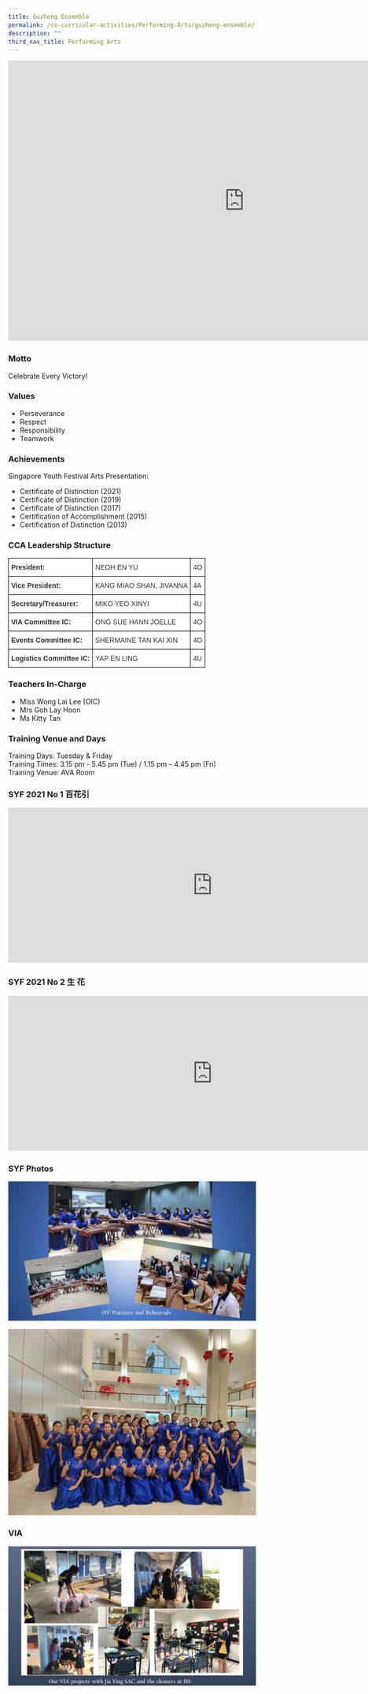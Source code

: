 ```yaml
---
title: Guzheng Ensemble
permalink: /co-curricular-activities/Performing-Arts/guzheng-ensemble/
description: ""
third_nav_title: Performing Arts
---
```

<iframe src="https://docs.google.com/presentation/d/e/2PACX-1vRnM_EN-1VFisvQNpnwIVRZ0raEgS1ijN4V9JKm0KKFWOGXjFglrycIMfWxm6ytKeHW5sz6AsxIidnD/embed?start=true&amp;loop=true&amp;delayms=3000" frameborder="0" width="960" height="569" allowfullscreen="true"></iframe>

### Motto

Celebrate Every Victory!

### Values

*   Perseverance
*   Respect
*   Responsibility
*   Teamwork

### Achievements

Singapore Youth Festival Arts Presentation:
*   Certificate of Distinction (2021)
*   Certificate of Distinction (2019)  
*   Certificate of Distinction (2017)
*   Certification of Accomplishment (2015)
*   Certification of Distinction (2013)



### CCA Leadership Structure

<style type="text/css">
.tg  {border-collapse:collapse;border-spacing:0;margin:0px auto;}
.tg td{border-color:black;border-style:solid;border-width:1px;font-family:Arial, sans-serif;font-size:14px;
  overflow:hidden;padding:10px 5px;word-break:normal;}
.tg th{border-color:black;border-style:solid;border-width:1px;font-family:Arial, sans-serif;font-size:14px;
  font-weight:normal;overflow:hidden;padding:10px 5px;word-break:normal;}
.tg .tg-citn{background-color:#FFF;color:#333;text-align:left;vertical-align:top}
.tg .tg-rdtm{background-color:#FFF;color:#333;font-weight:bold;text-align:left;vertical-align:top}
</style>
<table class="tg">
<tbody>
  <tr>
    <td class="tg-rdtm">President:                        </td>
    <td class="tg-citn">NEOH EN YU          </td>
    <td class="tg-citn">4O</td>
  </tr>
  <tr>
    <td class="tg-rdtm">Vice President:               </td>
    <td class="tg-citn">KANG MIAO SHAN, JIVANNA  </td>
    <td class="tg-citn">4A</td>
  </tr>
  <tr>
    <td class="tg-rdtm">Secretary/Treasurer:     </td>
    <td class="tg-citn">MIKO YEO XINYI</td>
    <td class="tg-citn">4U</td>
  </tr>
  <tr>
    <td class="tg-rdtm">VIA Committee IC:         </td>
    <td class="tg-citn">ONG SUE HANN JOELLE      </td>
    <td class="tg-citn">4O</td>
  </tr>
  <tr>
    <td class="tg-rdtm">Events Committee IC:   </td>
    <td class="tg-citn">SHERMAINE TAN KAI XIN</td>
    <td class="tg-citn">4O</td>
  </tr>
  <tr>
    <td class="tg-rdtm">Logistics Committee IC: </td>
    <td class="tg-citn">YAP EN LING</td>
    <td class="tg-citn">4U</td>
  </tr>
</tbody>
</table>


### Teachers In-Charge

* Miss Wong Lai Lee (OIC)
* Mrs Goh Lay Hoon
* Ms Kitty Tan

### Training Venue and Days

Training Days: Tuesday &amp; Friday   
Training Times: 3.15 pm - 5.45 pm (Tue) / 1.15 pm – 4.45 pm (Fri)   
Training Venue: AVA Room


### SYF 2021 No 1 百花引

<center><iframe allowfullscreen="" allow="accelerometer; autoplay; clipboard-write; encrypted-media; gyroscope; picture-in-picture" frameborder="0" title="HS GUZHENG GZS 030 SYF2021 NO 1 百花引" src="https://www.youtube.com/embed/q0LQdiTM8QE" height="315" width="830"></iframe></center>


### SYF 2021 No 2 生 花

<center><iframe allowfullscreen="" allow="accelerometer; autoplay; clipboard-write; encrypted-media; gyroscope; picture-in-picture" frameborder="0" title="HS GUZHENG GZS 030 SYF2021 NO 2 生 花" src="https://www.youtube.com/embed/JTGi5w3FJ60" height="315" width="830"></iframe></center>


### SYF Photos

![](/images/Guzheng/gz-syf1a.png)

![](/images/Guzheng/syf%20photo%2028%20mar%202023.jpeg)


### VIA

![](/images/GZ1.jpeg)
